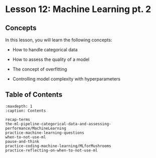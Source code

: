 # <i class="fas fa-book"></i> Lesson 12: Machine Learning pt. 2

## Concepts

In this lesson, you will learn the following concepts:

- How to handle categorical data

- How to assess the quality of a model

- The concept of overfitting

- Controlling model complexity with hyperparameters

## Table of Contents

```{toctree}
:maxdepth: 1
:caption: Contents

recap-terms
the-ml-pipeline-categorical-data-and-assessing-performance/MachineLearning
practice-machine-learning-questions
when-to-not-use-ml
pause-and-think
practice-coding-machine-learning/MLforMushrooms
practice-reflecting-on-when-to-not-use-ml
```

